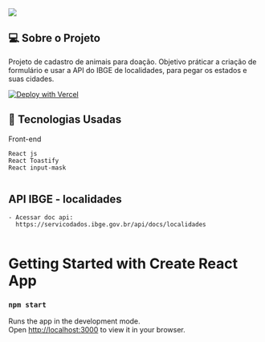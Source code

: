 
  <img  align="center" max-width="auto" height="auto"  src="https://user-images.githubusercontent.com/46323667/173206680-f612ae60-08e8-46c3-8feb-6865d42e4961.png">


<br>


## 💻  Sobre o Projeto

Projeto de cadastro de animais para doação.
Objetivo práticar a criação de formulário e usar a API do IBGE de localidades, para pegar os estados e suas cidades.


  [![Deploy with Vercel](https://vercel.com/button)](https://doar-animais.netlify.app/)

## :rocket: Tecnologias Usadas
Front-end 
```
React js
React Toastify
React input-mask


```
## API IBGE - localidades

```
- Acessar doc api: 
  https://servicodados.ibge.gov.br/api/docs/localidades


```




# Getting Started with Create React App

### `npm start`

Runs the app in the development mode.\
Open [http://localhost:3000](http://localhost:3000) to view it in your browser.



